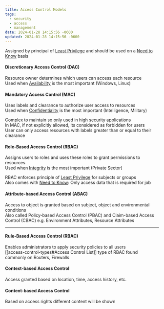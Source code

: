 ```yaml
---
title: Access Control Models
tags:
  - security
  - access
  - management
date: 2024-01-28 14:15:56 -0600
updated: 2024-01-28 14:15:56 -0600
---
```


Assigned by principal of <u>Least Privilege</u> and should be used on a <u>Need to Know</u> basis

#### Discretionary Access Control (DAC)
Resource owner determines which users can access each resource  
Used when <u>Availability</u> is the most important (Windows, Linux)

#### Mandatory Access Control (MAC)
Uses labels and clearance to authorize user access to resources  
Used when <u>Confidentiality</u> is the most important (Intelligence, Military)  

Complex to maintain so only used in high security applications  
In MAC, if not explicitly allowed, its considered as forbidden for users  
User can only access resources with labels greater than or equal to their clearance

#### Role-Based Access Control (RBAC)
Assigns users to roles and uses these roles to grant permissions to resources  
Used when <u>Integrity</u> is the most important (Private Sector)  

RBAC enforces principle of <u>Least Privilege</u> for subjects or groups  
Also comes with <u>Need to Know</u>: Only access data that is required for job

#### Attribute-based Access Control (ABAC)
Access to object is granted based on subject, object and environmental conditions  
Also called Policy-based Access Control (PBAC) and Claim-based Access Control (CBAC)
e.g. Environment Attributes, Resource Attributes

---

#### Rule-Based Access Control (RBAC)
Enables administrators to apply security policies to all users  
[[access-control-types#Access Control List]] type of RBAC found commonly on Routers, Firewalls

#### Context-based Access Control
Access granted based on location, time, access history, etc.

#### Content-based Access Control  
Based on access rights different content will be shown

